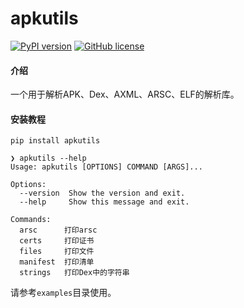 # apkutils

[![PyPI version](https://badge.fury.io/py/apkutils.svg)](https://badge.fury.io/py/apkutils) [![GitHub license](https://img.shields.io/github/license/mikusjelly/apkutils.svg)](https://github.com/mikusjelly/apkutils/blob/master/LICENSE)

#### 介绍

一个用于解析APK、Dex、AXML、ARSC、ELF的解析库。

#### 安装教程

```
pip install apkutils

❯ apkutils --help
Usage: apkutils [OPTIONS] COMMAND [ARGS]...

Options:
  --version  Show the version and exit.
  --help     Show this message and exit.

Commands:
  arsc      打印arsc
  certs     打印证书
  files     打印文件
  manifest  打印清单
  strings   打印Dex中的字符串
```

请参考`examples`目录使用。





